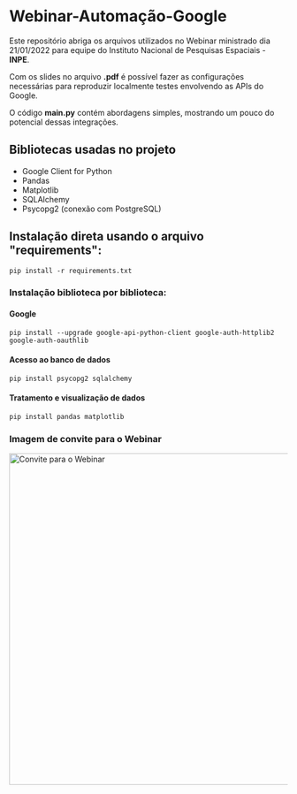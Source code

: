 # Webinar-Automação-Google
Este repositório abriga os arquivos utilizados no Webinar ministrado dia 21/01/2022 para equipe do Instituto Nacional de Pesquisas Espaciais - **INPE**. <br>

Com os slides no arquivo **.pdf** é possível fazer as configurações necessárias para reproduzir localmente testes envolvendo as APIs do Google. <br>

O código **main.py** contém abordagens simples, mostrando um pouco do potencial dessas integrações. <br>

## Bibliotecas usadas no projeto
- Google Client for Python
- Pandas
- Matplotlib
- SQLAlchemy
- Psycopg2 (conexão com PostgreSQL)


## Instalação direta usando o arquivo "requirements":
    pip install -r requirements.txt


### Instalação biblioteca por biblioteca:

#### Google
    pip install --upgrade google-api-python-client google-auth-httplib2 google-auth-oauthlib

#### Acesso ao banco de dados
    pip install psycopg2 sqlalchemy

#### Tratamento e visualização de dados
    pip install pandas matplotlib


### Imagem de convite para o Webinar

<img alt="Convite para o Webinar" src="https://i.imgur.com/EAI4vPF.png" width=600px>